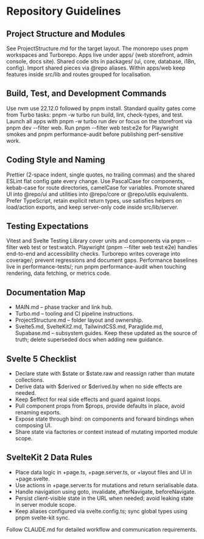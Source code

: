 # Repository Guidelines

## Project Structure and Modules
See ProjectStructure.md for the target layout. The monorepo uses pnpm workspaces and Turborepo. Apps live under apps/ (web storefront, admin console, docs site). Shared code sits in packages/ (ui, core, database, i18n, config). Import shared pieces via @repo aliases. Within apps/web keep features inside src/lib and routes grouped for localisation.

## Build, Test, and Development Commands
Use nvm use 22.12.0 followed by pnpm install. Standard quality gates come from Turbo tasks: pnpm -w turbo run build, lint, check-types, and test. Launch all apps with pnpm -w turbo run dev or focus on the storefront via pnpm dev --filter web. Run pnpm --filter web test:e2e for Playwright smokes and pnpm performance-audit before publishing perf-sensitive work.

## Coding Style and Naming
Prettier (2-space indent, single quotes, no trailing commas) and the shared ESLint flat config gate every change. Use PascalCase for components, kebab-case for route directories, camelCase for variables. Promote shared UI into @repo/ui and utilities into @repo/core or @repo/utils equivalents. Prefer TypeScript, retain explicit return types, use satisfies helpers on load/action exports, and keep server-only code inside src/lib/server.

## Testing Expectations
Vitest and Svelte Testing Library cover units and components via pnpm --filter web test or test:watch. Playwright (pnpm --filter web test:e2e) handles end-to-end and accessibility checks. Turborepo writes coverage into coverage/; prevent regressions and document gaps. Performance baselines live in performance-tests/; run pnpm performance-audit when touching rendering, data fetching, or metrics code.

## Documentation Map
- MAIN.md – phase tracker and link hub.
- Turbo.md – tooling and CI pipeline instructions.
- ProjectStructure.md – folder layout and ownership.
- Svelte5.md, SvelteKit2.md, TailwindCSS.md, Paraglide.md, Supabase.md – subsystem guides.
Keep these updated as the source of truth; delete superseded docs when adding new guidance.

## Svelte 5 Checklist
- Declare state with $state or $state.raw and reassign rather than mutate collections.
- Derive data with $derived or $derived.by when no side effects are needed.
- Keep $effect for real side effects and guard against loops.
- Pull component props from $props, provide defaults in place, avoid renaming exports.
- Expose state through bind: on components and forward bindings when composing UI.
- Share state via factories or context instead of mutating imported module scope.

## SvelteKit 2 Data Rules
- Place data logic in +page.ts, +page.server.ts, or +layout files and UI in +page.svelte.
- Use actions in +page.server.ts for mutations and return serialisable data.
- Handle navigation using goto, invalidate, afterNavigate, beforeNavigate.
- Persist client-visible state in the URL when needed; avoid leaking state in server module scope.
- Keep aliases configured via svelte.config.ts; sync global types using pnpm svelte-kit sync.

Follow CLAUDE.md for detailed workflow and communication requirements.
